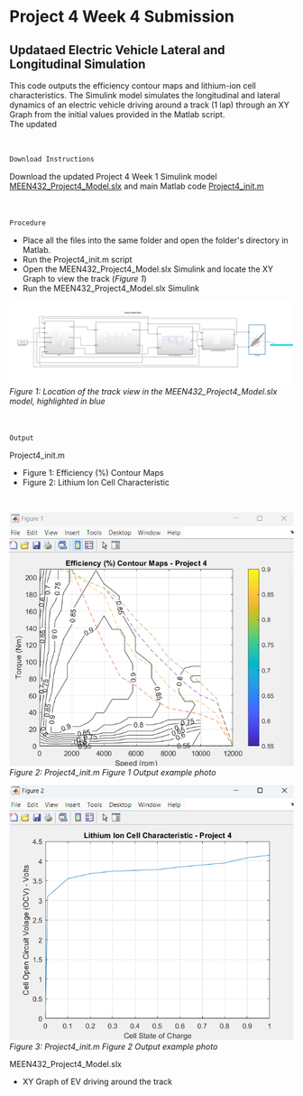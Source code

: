 # Project	4	Week 4	Submission
##  Updataed Electric Vehicle Lateral and Longitudinal Simulation

This code outputs the efficiency contour maps and lithium-ion cell characteristics. The Simulink model simulates the longitudinal and lateral dynamics of an electric vehicle driving around a track (1 lap) through an XY Graph from the initial values provided in the Matlab script.
<br>
The updated 

<br>

```markdown
Download Instructions
```
Download the updated Project 4 Week 1 Simulink model [MEEN432_Project4_Model.slx](https://github.com/JoshuaSerrano71/MEEN432Sp2025_JoshuaSerrano71/tree/main/Project4/Week4/MEEN432_Project4_Model.slx) and main Matlab code [Project4_init.m](https://github.com/JoshuaSerrano71/MEEN432Sp2025_JoshuaSerrano71/blob/main/Project4/Project4_init.m) <br>
<br>
<br>

```markdown
Procedure
```
- Place all the files into the same folder and open the folder's directory in Matlab. <br>
- Run the Project4_init.m script <br>
- Open the MEEN432_Project4_Model.slx Simulink and locate the XY Graph to view the track (*Figure 1*)
- Run the MEEN432_Project4_Model.slx Simulink <br>

![image alt](https://github.com/JoshuaSerrano71/MEEN432Sp2025_JoshuaSerrano71/blob/main/Project4/Photos/Wk1_XY_Graph.png) <br>
*Figure 1: Location of the track view in the MEEN432_Project4_Model.slx model, highlighted in blue* <br>
<br>
<br>

```markdown
Output
```
Project4_init.m <br>
- Figure 1: Efficiency (%) Contour Maps
- Figure 2: Lithium Ion Cell Characteristic
  
<br>

![image alt](https://github.com/JoshuaSerrano71/MEEN432Sp2025_JoshuaSerrano71/blob/main/Project4/Photos/Wk1_Figure1.png)
<br>
*Figure 2: Project4_init.m Figure 1 Output example photo* <br>

![image alt](https://github.com/JoshuaSerrano71/MEEN432Sp2025_JoshuaSerrano71/blob/main/Project4/Photos/Wk1_Figure2.png) <br>
*Figure 3: Project4_init.m Figure 2 Output example photo* <br>

MEEN432_Project4_Model.slx
- XY Graph of EV driving around the track
<br>

<br>
<br>
<br>
<br>



